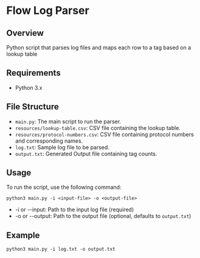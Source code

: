 # Flow Log Parser

## Overview

Python script that parses log files and maps each row to a tag based on a lookup table

## Requirements

- Python 3.x

## File Structure

- `main.py`: The main script to run the parser.
- `resources/lookup-table.csv`: CSV file containing the lookup table.
- `resources/protocol-numbers.csv`: CSV file containing protocol numbers and corresponding names.
- `log.txt`: Sample log file to be parsed.
- `output.txt`: Generated Output file containing tag counts.

## Usage

To run the script, use the following command:
    
    python3 main.py -i <input-file> -o <output-file>

- -i or --input: Path to the input log file (required)
- -o or --output: Path to the output file (optional, defaults to `output.txt`)

## Example

    python3 main.py -i log.txt -o output.txt